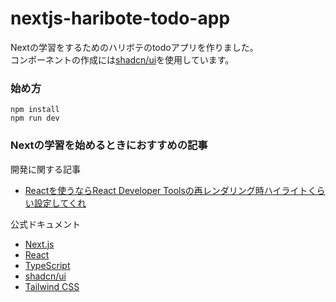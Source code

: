 # nextjs-haribote-todo-app

Nextの学習をするためのハリボテのtodoアプリを作りました。 <br>
コンポーネントの作成には[shadcn/ui](https://ui.shadcn.com/)を使用しています。

### 始め方

```shell
npm install
npm run dev
```

### Nextの学習を始めるときにおすすめの記事

開発に関する記事

- [Reactを使うならReact Developer Toolsの再レンダリング時ハイライトくらい設定してくれ](https://zenn.dev/bs_kansai/articles/415c7e7a81ac6a)

公式ドキュメント

- [Next.js](https://nextjs.org/docs)
- [React](https://ja.react.dev)
- [TypeScript](https://www.typescriptlang.org)
- [shadcn/ui](https://ui.shadcn.com/docs)
- [Tailwind CSS](https://tailwindcss.com/docs)

